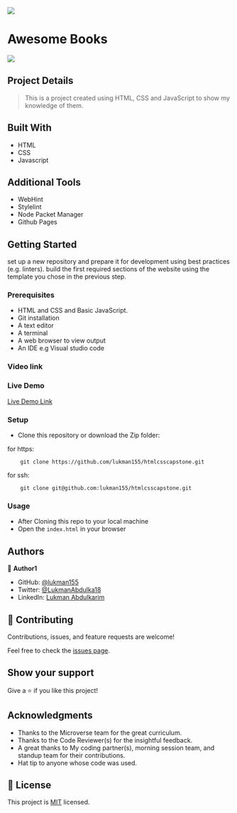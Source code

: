 ![](https://img.shields.io/badge/Microverse-blueviolet)

# Awesome Books

![](./hello.png)

## Project Details

> This is a project created using HTML, CSS and JavaScript to show my knowledge of them.

## Built With

- HTML
- CSS
- Javascript

## Additional Tools

- WebHint
- Stylelint
- Node Packet Manager
- Github Pages


## Getting Started

set up a new repository and prepare it for development using best practices (e.g. linters).
build the first required sections of the website using the template you chose in the previous step.

### Prerequisites

- HTML and CSS and Basic JavaScript.
- Git installation
- A text editor 
- A terminal
- A web browser to view output
- An IDE e.g Visual studio code

### Video link


### Live Demo

[Live Demo Link](################)


### Setup

- Clone this repository or download the Zip folder:


for https:
```
    git clone https://github.com/lukman155/htmlcsscapstone.git
```
for ssh:
```
    git clone git@github.com:lukman155/htmlcsscapstone.git

```

### Usage

- After Cloning this repo to your local machine
- Open the `index.html` in your browser

## Authors

👤 **Author1**

- GitHub: [@lukman155](https://github.com/lukman155)
- Twitter: [@LukmanAbdulka18](https://twitter.com/LukmanAbdulka18)
- LinkedIn: [Lukman Abdulkarim](https://linkedin.com/in/lukmanbaba)

## 🤝 Contributing

Contributions, issues, and feature requests are welcome!

Feel free to check the [issues page](https://github.com/lukman155/HelloMicroverse/issues).

## Show your support

Give a ⭐️ if you like this project!

## Acknowledgments

- Thanks to the Microverse team for the great curriculum.
- Thanks to the Code Reviewer(s) for the insightful feedback.
- A great thanks to My coding partner(s), morning session team, and standup team for their contributions.
- Hat tip to anyone whose code was used.

## 📝 License

This project is [MIT](./MIT.md) licensed.